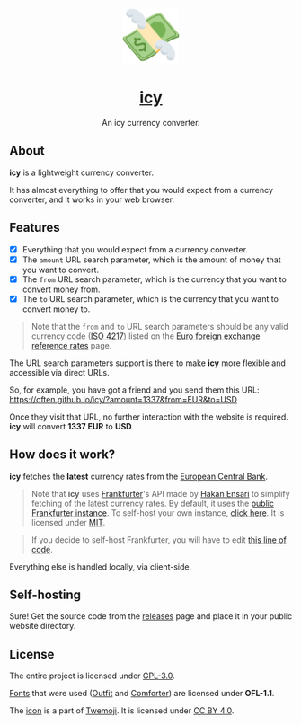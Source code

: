 <div align='center'>
<img src='icon.svg' alt='icon' height='100' />

# [icy](https://often.github.io/icy/)
An icy currency converter.
</div>

## About
**icy** is a lightweight currency converter.

It has almost everything to offer that you would expect from a currency converter, and it works in your web browser.

## Features
- [x] Everything that you would expect from a currency converter.
- [x] The `amount` URL search parameter, which is the amount of money that you want to convert.
- [x] The `from` URL search parameter, which is the currency that you want to convert money from.
- [x] The `to` URL search parameter, which is the currency that you want to convert money to.

> Note that the `from` and `to` URL search parameters should be any valid currency code ([ISO 4217](https://en.wikipedia.org/wiki/ISO_4217)) listed on the [Euro foreign exchange reference rates](https://www.ecb.europa.eu/stats/policy_and_exchange_rates/euro_reference_exchange_rates/html/index.en.html) page.

The URL search parameters support is there to make **icy** more flexible and accessible via direct URLs.

So, for example, you have got a friend and you send them this URL: https://often.github.io/icy/?amount=1337&from=EUR&to=USD

Once they visit that URL, no further interaction with the website is required. **icy** will convert **1337 EUR** to **USD**.

## How does it work?
**icy** fetches the **latest** currency rates from the [European Central Bank](https://www.ecb.europa.eu/stats/policy_and_exchange_rates/euro_reference_exchange_rates/html/index.en.html).

> Note that **icy** uses [Frankfurter](https://github.com/hakanensari/frankfurter)'s API made by [Hakan Ensari](https://github.com/hakanensari) to simplify fetching of the latest currency rates. By default, it uses the [public Frankfurter instance](). To self-host your own instance, [click here](https://github.com/hakanensari/frankfurter#deployment). It is licensed under [MIT](https://github.com/hakanensari/frankfurter/blob/master/LICENSE).

> If you decide to self-host Frankfurter, you will have to edit [this line of code](https://github.com/often/icy/blob/main/main.js#L8).

Everything else is handled locally, via client-side.

## Self-hosting
Sure! Get the source code from the [releases](https://github.com/often/icy/releases) page and place it in your public website directory.

## License
The entire project is licensed under [GPL-3.0](LICENSE).

[Fonts](fonts) that were used ([Outfit](fonts/Outfit) and [Comforter](fonts/Comforter)) are licensed under **OFL-1.1**.

The [icon](icon.svg) is a part of [Twemoji](https://github.com/twitter/twemoji). It is licensed under [CC BY 4.0](https://creativecommons.org/licenses/by/4.0/).
